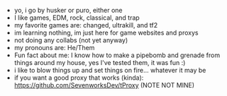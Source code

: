 - yo, i go by husker or puro, either one
- I like games, EDM, rock, classical, and trap
- my favorite games are: changed, ultrakill, and tf2
- im learning nothing, im just here for game websites and proxys
- not doing any collabs (not yet anyway)
- my pronouns are: He/Them
- Fun fact about me: I know how to make a pipebomb and grenade from things around my house, yes I've tested them, it was fun :)
- i like to blow things up and set things on fire... whatever it may be
- if you want a good proxy that works (kinda): https://github.com/SevenworksDev/tProxy (NOTE NOT MINE)

<!---
TheEnderShadow7519/TheEnderShadow7519 is a ✨ special ✨ repository because its `README.md` (this file) appears on your GitHub profile.
You can click the Preview link to take a look at your changes.
--->
